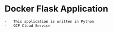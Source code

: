 # Docker Flask Application

    -   This application is written in Python
    -   GCP Cloud Service
